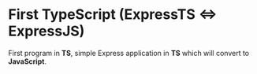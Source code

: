 # First TypeScript (ExpressTS <=> ExpressJS)

First program in **TS**, simple Express application in **TS** which will convert to **JavaScript**.
